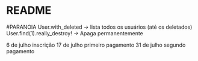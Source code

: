 # README

#PARANOIA
User.with_deleted -> lista todos os usuários (até os deletados)
User.find(1).really_destroy! -> Apaga permanentemente

6 de julho inscrição
17 de julho primeiro pagamento
31 de julho segundo pagamento